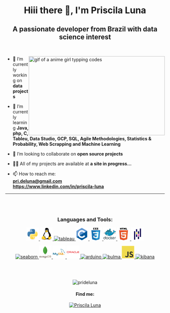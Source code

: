 <!-- 
Put about in each repository
Write all read.me Files =)

-->

<h1 align="center">Hiii there 👋, I'm Priscila Luna</h1> 



<h2 align="center">A passionate developer from Brazil with data science interest</h2>

<br>


<a  href="https://giphy.com/embed/6OrCT1jVbonHG" frameBorder="0" class="giphy-embed" allowFullScreen><img src="https://media2.giphy.com/media/6OrCT1jVbonHG/giphy.gif?cid=790b7611e4df67b1c8e709b7af6affc5e4743c31244d830f&rid=giphy.gif&ct=g"  width="430" height="250" align="right" title="gif of a anime girl typping codes"/></a>



- 🔭 I’m currently working on **data projects**

- 🌱 I’m currently learning **Java, php, C, Tableu, Data Studio, GCP, SQL, Agile Methodologies, Statistics & Probability, Web Scrapping and Machine Learning**

- 👯 I’m looking to collaborate on **open source projects**

- 👨‍💻 All of my projects are available at **a site in progress...**

- 📫 How to reach me:<br> **pri.deluna@gmail.com** <br> **https://www.linkedin.com/in/priscila-luna**

---

<br>
<br>
<h3 align="center">Languages and Tools:</h3>

<p align="center">
  <a href="https://www.python.org" target="_blank" rel="noreferrer"> <img src="https://raw.githubusercontent.com/devicons/devicon/master/icons/python/python-original.svg" alt="python" width="40" height="40"/> </a> <a href="https://www.linux.org/" target="_blank" rel="noreferrer"> <img src="https://raw.githubusercontent.com/devicons/devicon/master/icons/linux/linux-original.svg" alt="linux" width="40" height="40"/> </a> <a href="https://www.tableau.com" target="_blank" rel="noreferrer"> <img src="https://cdn.worldvectorlogo.com/logos/tableau-software.svg" alt="tableau" width="40" height="40"/> </a> <a href="https://www.cprogramming.com/" target="_blank" rel="noreferrer"> <img src="https://raw.githubusercontent.com/devicons/devicon/master/icons/c/c-original.svg" alt="c" width="40" height="40"/> </a> <a href="https://www.w3schools.com/css/" target="_blank" rel="noreferrer"> <img src="https://raw.githubusercontent.com/devicons/devicon/master/icons/css3/css3-original-wordmark.svg" alt="css3" width="40" height="40"/> </a> <a href="https://www.docker.com/" target="_blank" rel="noreferrer"> <img src="https://raw.githubusercontent.com/devicons/devicon/master/icons/docker/docker-original-wordmark.svg" alt="docker" width="40" height="40"/> </a> <a href="https://www.w3.org/html/" target="_blank" rel="noreferrer"> <img src="https://raw.githubusercontent.com/devicons/devicon/master/icons/html5/html5-original-wordmark.svg" alt="html5" width="40" height="40"/> </a> <a href="https://pandas.pydata.org/" target="_blank" rel="noreferrer"> <img src="https://raw.githubusercontent.com/devicons/devicon/2ae2a900d2f041da66e950e4d48052658d850630/icons/pandas/pandas-original.svg" alt="pandas" width="40" height="40"/> </a>
   
 <p align="center"><a href="https://seaborn.pydata.org/" target="_blank" rel="noreferrer"> <img src="https://seaborn.pydata.org/_images/logo-mark-lightbg.svg" alt="seaborn" width="40" height="40"/> </a> <a href="https://www.mongodb.com/" target="_blank" rel="noreferrer"> <img src="https://raw.githubusercontent.com/devicons/devicon/master/icons/mongodb/mongodb-original-wordmark.svg" alt="mongodb" width="40" height="40"/> </a> <a href="https://www.mysql.com/" target="_blank" rel="noreferrer"> <img src="https://raw.githubusercontent.com/devicons/devicon/master/icons/mysql/mysql-original-wordmark.svg" alt="mysql" width="40" height="40"/> </a> <a href="https://www.oracle.com/" target="_blank" rel="noreferrer"> <img src="https://raw.githubusercontent.com/devicons/devicon/master/icons/oracle/oracle-original.svg" alt="oracle" width="40" height="40"/> </a> 
 <a href="https://www.arduino.cc/" target="_blank" rel="noreferrer"> <img src="https://cdn.worldvectorlogo.com/logos/arduino-1.svg" alt="arduino" width="40" height="40"/> </a> <a href="https://bulma.io/" target="_blank" rel="noreferrer"> <img src="https://raw.githubusercontent.com/gilbarbara/logos/804dc257b59e144eaca5bc6ffd16949752c6f789/logos/bulma.svg" alt="bulma" width="40" height="40"/> </a> <a href="https://developer.mozilla.org/en-US/docs/Web/JavaScript" target="_blank" rel="noreferrer"> <img src="https://raw.githubusercontent.com/devicons/devicon/master/icons/javascript/javascript-original.svg" alt="javascript" width="40" height="40"/> </a> <a href="https://www.elastic.co/kibana" target="_blank" rel="noreferrer"> <img src="https://www.vectorlogo.zone/logos/elasticco_kibana/elasticco_kibana-icon.svg" alt="kibana" width="40" height="40"/> </a>
 
</p>  
 

<br>
<br>
<p align="center"><img align="center" src="https://github-readme-stats.vercel.app/api/top-langs?username=prideluna&show_icons=true&locale=en&layout=compact" alt="prideluna" /></p>



<h4 align="center">Find me: </h4>
<p align="center"> <a href="https://www.linkedin.com/in/priscila-luna" target="_blank" rel="noreferrer"> <img src="https://cdn.worldvectorlogo.com/logos/linkedin-icon-2.svg" alt="Priscila Luna" width="40" height="40"/> </a> 
<!---
prideluna/prideluna is a ✨ special ✨ repository because its `README.md` (this file) appears on your GitHub profile.
https://rahuldkjain.github.io/gh-profile-readme-generator/ --- https://worldvectorlogo.com
--->
